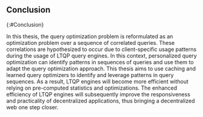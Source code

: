 ## Conclusion
{:#Conclusion}

In this thesis, the query optimization problem is reformulated as an optimization problem over a sequence of correlated queries. 
These correlations are hypothesized to occur due to client-specific usage patterns during the usage of LTQP query engines.
In this context, personalized query optimization can identify patterns in sequences of queries and use them to adapt the query optimization approach.
This thesis aims to use caching and learned query optimizers to identify and leverage patterns in query sequences.
As a result, LTQP engines will become more efficient without relying on pre-computed statistics and optimizations.
The enhanced efficiency of LTQP engines will subsequently improve the responsiveness and practicality of decentralized applications, thus bringing a decentralized web one step closer.
